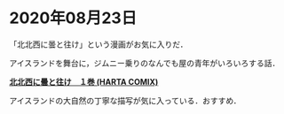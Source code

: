 # 2020年08月23日 


「北北西に曇と往け」という漫画がお気に入りだ．


アイスランドを舞台に，ジムニー乗りのなんでも屋の青年がいろいろする話．


**[北北西に曇と往け　１巻 (HARTA COMIX) ](https://amzn.to/3j4Nps9)**



アイスランドの大自然の丁寧な描写が気に入っている．おすすめ．
